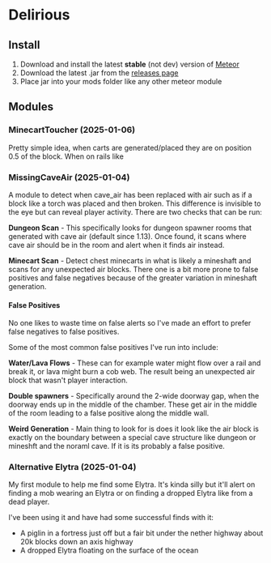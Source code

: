 # Delirious

## Install

1. Download and install the latest **stable** (not dev) version of [Meteor](https://meteorclient.com/)
2. Download the latest .jar from the [releases page](https://github.com/underscore-zi/delirious/releases)
3. Place jar into your mods folder like any other meteor module

## Modules

### MinecartToucher (2025-01-06)

Pretty simple idea, when carts are generated/placed they are on position 0.5 of the block. When on rails like 

### MissingCaveAir (2025-01-04)

A module to detect when cave_air has been replaced with air such as if a block like a torch was placed and then broken.
This difference is invisible to the eye but can reveal player activity. There are two checks that can be run:

**Dungeon Scan** - This specifically looks for dungeon spawner rooms that generated with cave air (default since 1.13).
Once found, it scans where cave air should be in the room and alert when it finds air instead.

**Minecart Scan** - Detect chest minecarts in what is likely a mineshaft and scans for any unexpected air blocks. There 
one is a bit more prone to false positives and false negatives because of the greater variation in mineshaft generation.

#### False Positives

No one likes to waste time on false alerts so I've made an effort to prefer false negatives to false positives. 

Some of the most common false positives I've run into include:

**Water/Lava Flows** - These can for example water might flow over a rail and break it, or lava might burn a cob web. 
The result being an unexpected air block that wasn't player interaction. 

**Double spawners** - Specifically around the 2-wide doorway gap, when the doorway ends up in the middle of the chamber.
These get air in the middle of the room leading to a false positive along the middle wall.

**Weird Generation** - Main thing to look for is does it look like the air block is exactly on the boundary between a
special cave structure like dungeon or mineshft and the noraml cave. If it is its probably a false positive.

### Alternative Elytra (2025-01-04)

My first module to help me find some Elytra. It's kinda silly but it'll alert on finding a mob wearing an Elytra or on 
finding a dropped Elytra like from a dead player.

I've been using it and have had some successful finds with it:
 - A piglin in a fortress just off but a fair bit under the nether highway about 20k blocks down an axis highway
 - A dropped Elytra floating on the surface of the ocean
